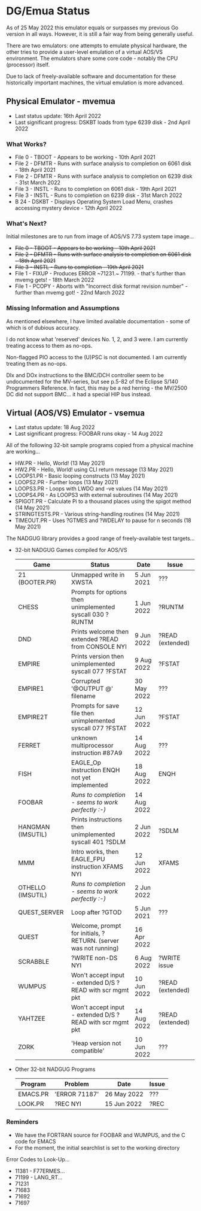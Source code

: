 # DG/Emua Status

As of 25 May 2022 this emulator equals or surpasses my previous Go version in all ways.
However, it is still a fair way from being generally useful.

There are two emulators: one attempts to emulate physical hardware, the other tries to
provide a user-level emulation of a virtual AOS/VS environment.  The emulators share
some core code - notably the CPU (processor) itself.

Due to lack of freely-available software and documentation for these historically
important machines, the virtual emulation is more advanced.

## Physical Emulator - mvemua

* Last status update: 16th April 2022
* Last significant progress: DSKBT loads from type 6239 disk - 2nd April 2022

### What Works?
* File 0 - TBOOT - Appears to be working - 10th April 2021
* File 2 - DFMTR - Runs with surface analysis to completion on 6061 disk - 18th April 2021
* File 2 - DFMTR - Runs with surface analysis to completion on 6239 disk - 31st March 2022
* File 3 - INSTL - Runs to completion on 6061 disk - 19th April 2021
* File 3 - INSTL - Runs to completion on 6239 disk - 31st March 2022
* B 24   - DSKBT - Displays Operating System Load Menu, crashes accessing mystery device - 12th April 2022
  
### What's Next?
Initial milestones are to run from image of AOS/VS 7.73 system tape image...
* ~~File 0 - TBOOT - Appears to be working - 10th April 2021~~
* ~~File 2 - DFMTR - Runs with surface analysis to completion on 6061 disk - 18th April 2021~~
* ~~File 3 - INSTL - Runs to completion - 19th April 2021~~
* File 1 - FIXUP - Produces ERROR ~71231.~ 71199. - that's further than mvemg gets! - 18th March 2022
* File 1 - PCOPY - Aborts with "Incorrect disk format revision number" - further than mvemg got! - 22nd March 2022

### Missing Information and Assumptions
As mentioned elsewhere, I have limited available documentation - some of which is of dubious accuracy.

I do not know what 'reserved' devices No. 1, 2, and 3 were.  I am currently treating access to them as no-ops.

Non-flagged PIO access to the (U)PSC is not documented.  I am currently treating them as no-ops.

DIx and DOx instructions to the BMC/DCH controller seem to be undocumented for the MV-series, but see p.5-82 of the Eclipse S/140 Programmers Reference.  In fact, this may be a red herring - the MV/2500 DC did not support BMC... it had a special HIP bus instead.

## Virtual (AOS/VS) Emulator - vsemua

* Last status update: 18 Aug 2022
* Last significant progress: FOOBAR runs okay - 14 Aug 2022
  
All of the following 32-bit sample programs copied from a physical machine are working...
* HW.PR - Hello, World! (13 May 2021)
* HW2.PR - Hello, World! using CLI return message (13 May 2021)
* LOOPS1.PR - Basic looping constructs (13 May 2021)
* LOOPS2.PR - Further loops (13 May 2021)
* LOOPS3.PR - Loops with LWDO and -ve values (14 May 2021)
* LOOPS4.PR - As LOOPS3 with external subroutines (14 May 2021)
* SPIGOT.PR - Calculate Pi to a thousand places using the spigot method (14 May 2021)
* STRINGTESTS.PR - Various string-handling routines (14 May 2021)
* TIMEOUT.PR - Uses ?GTMES and ?WDELAY to pause for n seconds (18 May 2021)

The NADGUG library provides a good range of freely-available test targets...
  
* 32-bit NADGUG Games compiled for AOS/VS

  |    Game           |   Status                                              |   Date      |  Issue  |
  |-------------------|-------------------------------------------------------|-------------|---------|
  | 21 (BOOTER.PR)    | Unmapped write in XWSTA                                   |  5 Jun 2021 | ???              |
  | CHESS             | Prompts for options then unimplemented syscall 030 ?RUNTM |  1 Jun 2022 | ?RUNTM           |
  | DND               | Prints welcome then extended ?READ from CONSOLE NYI       |  9 Jun 2022 | ?READ (extended) |
  | EMPIRE            | Prints version then unimplemented syscall 077 ?FSTAT      |  9 Aug 2022 | ?FSTAT           |
  | EMPIRE1           | Corrupted '@OUTPUT @' filename                            | 30 May 2022 | ???              |
  | EMPIRE2T          | Prompts for save file then unimplemented syscall 077 ?FSTAT | 12 Jun 2022 | ?FSTAT           |
  | FERRET            | unknown multiprocessor instruction #87A9                  | 14 Aug 2022 | ???              |
  | FISH              | EAGLE_Op instruction ENQH not yet implemented             | 18 Aug 2022 | ENQH             |
  | FOOBAR            | *Runs to completion - seems to work perfectly :-)*        | 14 Aug 2022 |                  |
  | HANGMAN (IMSUTIL) | Prints instructions then unimplemented syscall 401 ?SDLM  |  2 Jun 2022 | ?SDLM            |
  | MMM               | Intro works, then EAGLE_FPU instruction XFAMS NYI         | 12 Jun 2022 | XFAMS            |
  | OTHELLO (IMSUTIL) | *Runs to completion - seems to work perfectly :-)*        |  2 Jun 2022 |                  |
  | QUEST_SERVER      | Loop after ?GTOD                                          |  5 Jun 2021 | ???              |
  | QUEST             | Welcome, prompt for initials, ?RETURN. (server was not running) | 16 Apr 2022 |      |
  | SCRABBLE          | ?WRITE non-DS NYI                                         |  6 Aug 2022 | ?WRITE issue     |
  | WUMPUS            | Won't accept input - extended D/S ?READ with scr mgmt pkt | 10 Jun 2022 | ?READ (extended) |
  | YAHTZEE           | Won't accept input - extended D/S ?READ with scr mgmt pkt | 14 Aug 2022 | ?READ (extended) |
  | ZORK              | 'Heap version not compatible'                             | 10 Jun 2022 | ??? |

* Other 32-bit NADGUG Programs

  | Program     | Problem                                                     | Date        |  Issue  |
  |-------------|-------------------------------------------------------------|-------------|---------|
  | EMACS.PR    | 'ERROR 71187'                                               | 26 May 2022 | ???     |
  | LOOK.PR     | ?REC NYI                                                    | 15 Jun 2022 | ?REC    |
  
### Reminders
* We have the FORTRAN source for FOOBAR and WUMPUS, and the C code for EMACS
* For the moment, the initial searchlist is set to the working directory

Error Codes to Look-Up...
* 11381 - F77ERMES...
* 71199 - LANG_RT...
* 71231 
* 71683 
* 71692 
* 71697 


